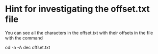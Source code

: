 # Hint for investigating the offset.txt file

You can see all the characters in the offset.txt
with their offsets in the file with the command

od -a -A dec offset.txt

